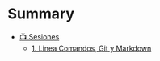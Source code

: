 # Summary

* [📺️ Sesiones](sesiones/README.md)
    * [1. Linea Comandos, Git y Markdown](sesiones/sesion1-linea-comandos-git-markdown/README.md)